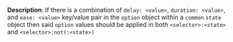 __Description__: If there is a combination of `delay: <value>`, `duration: <value>`, and `ease: <value>` key/value pair in the `option` object within a `common` `state` object then said `option` values should be applied in both `<selector>:<state>` and `<selector>:not(:<state>)`
